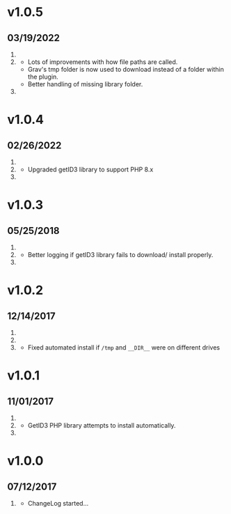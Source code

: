 # v1.0.5
## 03/19/2022

1. [](#new)
2. [](#improved)
    * Lots of improvements with how file paths are called.
    * Grav's tmp folder is now used to download instead of a folder within the plugin.
    * Better handling of missing library folder.
3. [](#bugfix)


# v1.0.4
## 02/26/2022

1. [](#new)
2. [](#improved)
    * Upgraded getID3 library to support PHP 8.x
3. [](#bugfix)

# v1.0.3
## 05/25/2018

1. [](#new)
2. [](#improved)
    * Better logging if getID3 library fails to download/ install properly.
3. [](#bugfix)

# v1.0.2
## 12/14/2017

1. [](#new)
2. [](#improved)
3. [](#bugfix)
    * Fixed automated install if `/tmp` and `__DIR__` were on different drives

# v1.0.1
## 11/01/2017

1. [](#new)
2. [](#improved)
    * GetID3 PHP library attempts to install automatically.
3. [](#bugfix)


# v1.0.0
##  07/12/2017

1. [](#new)
    * ChangeLog started...
